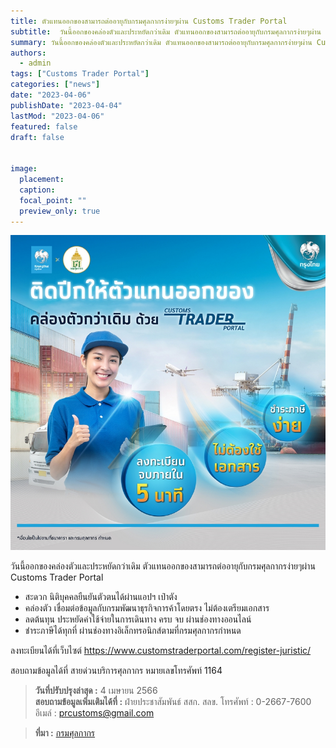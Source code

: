 ```yaml
---
title: ตัวแทนออกของสามารถต่ออายุกับกรมศุลกากรง่ายๆผ่าน Customs Trader Portal
subtitle:  วันนี้ออกของคล่องตัวและประหยัดกว่าเดิม ตัวแทนออกของสามารถต่ออายุกับกรมศุลกากรง่ายๆผ่าน Customs Trader Portal
summary: วันนี้ออกของคล่องตัวและประหยัดกว่าเดิม ตัวแทนออกของสามารถต่ออายุกับกรมศุลกากรง่ายๆผ่าน Customs Trader Portal
authors: 
  - admin
tags: ["Customs Trader Portal"]
categories: ["news"]
date: "2023-04-06"
publishDate: "2023-04-04"
lastMod: "2023-04-06"
featured: false
draft: false


image:
  placement:
  caption:
  focal_point: ""
  preview_only: true
---
```


![](featured.jpg)


วันนี้ออกของคล่องตัวและประหยัดกว่าเดิม ตัวแทนออกของสามารถต่ออายุกับกรมศุลกากรง่ายๆผ่าน Customs Trader Portal

- สะดวก นิติบุคคลยืนยันตัวตนได้ผ่านแอปฯ เป๋าตัง
- คล่องตัว เชื่อมต่อข้อมูลกับกรมพัฒนาธุรกิจการค้าโดยตรง ไม่ต้องเตรียมเอกสาร
- ลดต้นทุน ประหยัดค่าใช้จ่ายในการเดินทาง ครบ จบ ผ่านช่องทางออนไลน์
- ชําระภาษีได้ทุกที่ ผ่านช่องทางอิเล็กทรอนิกส์ตามที่กรมศุลกากรกำหนด
 

ลงทะเบียนได้ที่เว็บไซต์ https://www.customstraderportal.com/register-juristic/

สอบถามข้อมูลได้ที่ สายด่วนบริการศุลกากร หมายเลขโทรศัพท์ 1164

> **วันที่ปรับปรุงล่าสุด :** 4 เมษายน 2566  
> **สอบถามข้อมูลเพิ่มเติมได้ที่ :** ฝ่ายประชาสัมพันธ์ สสก. สลข.  โทรศัพท์ : 0-2667-7600 อีเมล์ : prcustoms@gmail.com




> **ที่มา :** [กรมศุลกากร](https://www.customs.go.th/cont_strc_simple_with_date.php?current_id=14232932414a505f49464a4f464b4d)

